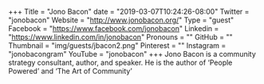 +++
Title = "Jono Bacon"
date = "2019-03-07T10:24:26-08:00"
Twitter = "jonobacon"
Website = "http://www.jonobacon.org/"
Type = "guest"
Facebook = "https://www.facebook.com/jonobacon"
Linkedin = "https://www.linkedin.com/in/jonobacon"
Pronouns = ""
GitHub = ""
Thumbnail = "img/guests/jbacon2.png"
Pinterest = ""
Instagram = "jonobacongram"
YouTube = "jonobacon"
+++
Jono Bacon is a community strategy consultant, author, and speaker. He is the author of ‘People Powered’ and ‘The Art of Community’
